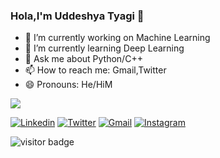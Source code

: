 ### Hola,I'm Uddeshya Tyagi 👋

<!--
**uddeshyatyagi/uddeshyatyagi** is a ✨ _special_ ✨ repository because its `README.md` (this file) appears on your GitHub profile.

Here are some ideas to get you started:
-->
- 🔭 I’m currently working on Machine Learning
- 🌱 I’m currently learning Deep Learning
- 💬 Ask me about Python/C++
- 📫 How to reach me: Gmail,Twitter
- 😄 Pronouns: He/HiM

<img src='https://github-readme-stats.vercel.app/api?username=uddeshyatyagi&&show_icons=true&title_color=ff0000&icon_color=bb2acf&text_color=7fffd4&bg_color=151515'>

[![Linkedin](https://img.shields.io/badge/Uddeshya_Tyagi-black?style=flat&logo=Linkedin&logoColor=blue&link=https://www.linkedin.com/in/uddeshya-tyagi-04a786195/)](https://www.linkedin.com/in/uddeshya-tyagi-04a786195/)
[![Twitter](https://img.shields.io/badge/Uddeshya_Tyagi-black?style=flat&logo=Twitter&logoColor=blue&link=https://twitter.com/uddeshyatyagi)](https://twitter.com/uddeshyatyagi)
[![Gmail](https://img.shields.io/badge/Uddeshya_Tyagi-black?style=flat&logo=Gmail&logoColor=brown&link=https://mail.google.com/mail/u/0/#inbox)](https://mail.google.com/mail/u/0/#inbox)
[![Instagram](https://img.shields.io/badge/Uddeshya_Tyagi-black?style=flat&logo=Instagram&logoColor=pink&link=https://www.instagram.com/uddeshya_tyagi_/)](https://www.instagram.com/uddeshya_tyagi_/)

 <img src="https://visitor-badge.laobi.icu/badge?page_id=uddeshyatyagi" alt="visitor badge"/>
